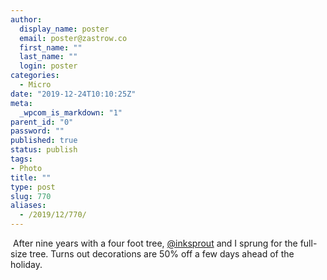 ```yaml
---
author:
  display_name: poster
  email: poster@zastrow.co
  first_name: ""
  last_name: ""
  login: poster
categories:
  - Micro
date: "2019-12-24T10:10:25Z"
meta:
  _wpcom_is_markdown: "1"
parent_id: "0"
password: ""
published: true
status: publish
tags:
- Photo
title: ""
type: post
slug: 770
aliases:
  - /2019/12/770/
---
```

<p><img src="/assets/2019/12/75576712_2880328468685452_8910009448352965387_n.jpg?_nc_ht=scontent.cdninstagram.com&amp;_nc_ohc=3FAw83RjUtgAX9xMwbC&amp;oh=0fb3c5b8e928ff34ae32741d7e21947e&amp;oe=5E9BE896" alt="" /> After nine years with a four foot tree, <a href="https://micro.blog/inksprout">@inksprout</a> and I sprung for the full-size tree. Turns out decorations are 50% off a few days ahead of the holiday.</p>
